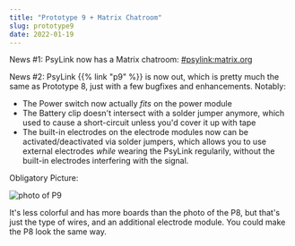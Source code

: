 ```yaml
---
title: "Prototype 9 + Matrix Chatroom"
slug: prototype9
date: 2022-01-19
---
```


News #1: PsyLink now has a Matrix chatroom: [#psylink:matrix.org](https://matrix.to/#/#psylink:matrix.org)

News #2: PsyLink {{% link "p9" %}} is now out, which is pretty much the same as Prototype 8,
just with a few bugfixes and enhancements.  Notably:

- The Power switch now actually *fits* on the power module
- The Battery clip doesn't intersect with a solder jumper anymore, which used to cause a short-circuit unless you'd cover it up with tape
- The built-in electrodes on the electrode modules now can be activated/deactivated via solder jumpers, which allows you to use external electrodes *while* wearing the PsyLink regularily, without the built-in electrodes interfering with the signal.

Obligatory Picture:

![photo of P9](/img/prototypes/p9.jpg)

It's less colorful and has more boards than the photo of the P8, but that's
just the type of wires, and an additional electrode module.  You could make the
P8 look the same way.
